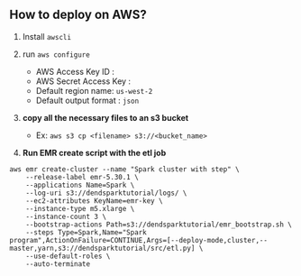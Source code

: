 ## How to deploy on AWS?

1. Install `awscli`

2. run `aws configure` 
    * AWS Access Key ID : 
    * AWS Secret Access Key : 
    * Default region name: `us-west-2`
    * Default output format : `json`
    
3. **copy all the necessary files to an s3 bucket**

    * Ex: `aws s3 cp <filename> s3://<bucket_name>`
    
    
4. **Run EMR create script with the etl job**

```
aws emr create-cluster --name "Spark cluster with step" \
    --release-label emr-5.30.1 \
    --applications Name=Spark \
    --log-uri s3://dendsparktutorial/logs/ \
    --ec2-attributes KeyName=emr-key \
    --instance-type m5.xlarge \
    --instance-count 3 \
    --bootstrap-actions Path=s3://dendsparktutorial/emr_bootstrap.sh \
    --steps Type=Spark,Name="Spark program",ActionOnFailure=CONTINUE,Args=[--deploy-mode,cluster,--master,yarn,s3://dendsparktutorial/src/etl.py] \
    --use-default-roles \
    --auto-terminate
```
